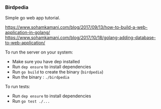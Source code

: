 ### Birdpedia

Simple go web app tutorial.

https://www.sohamkamani.com/blog/2017/09/13/how-to-build-a-web-application-in-golang/
https://www.sohamkamani.com/blog/2017/10/18/golang-adding-database-to-web-application/

To run the server on your system:

- Make sure you have dep installed
- Run `dep ensure` to install dependencies
- Run `go build` to create the binary (`birdpedia`)
- Run the binary : `./birdpedia`

To run tests:
- Run `dep ensure` to install dependencies
- Run `go test ./...`